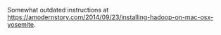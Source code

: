 Somewhat outdated instructions at https://amodernstory.com/2014/09/23/installing-hadoop-on-mac-osx-yosemite.
